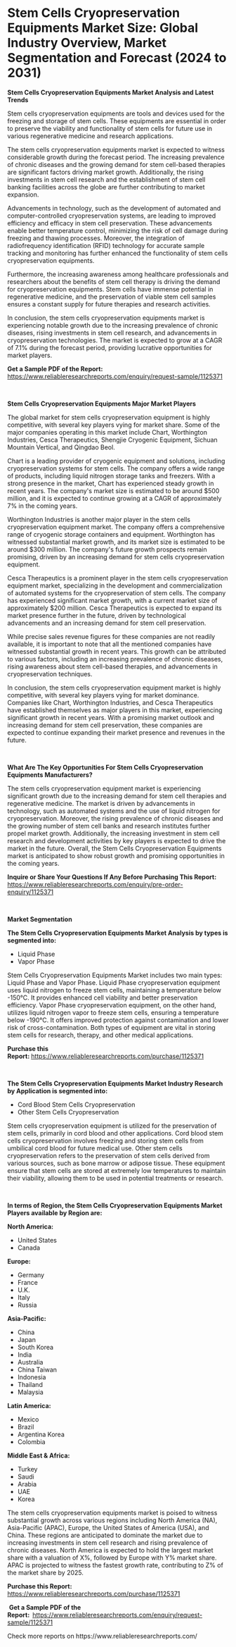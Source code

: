 <p><h1>Stem Cells Cryopreservation Equipments Market Size: Global Industry Overview, Market Segmentation and Forecast (2024 to 2031)</h1></p><p><strong>Stem Cells Cryopreservation Equipments Market Analysis and Latest Trends</strong></p>
<p><p>Stem cells cryopreservation equipments are tools and devices used for the freezing and storage of stem cells. These equipments are essential in order to preserve the viability and functionality of stem cells for future use in various regenerative medicine and research applications.</p><p>The stem cells cryopreservation equipments market is expected to witness considerable growth during the forecast period. The increasing prevalence of chronic diseases and the growing demand for stem cell-based therapies are significant factors driving market growth. Additionally, the rising investments in stem cell research and the establishment of stem cell banking facilities across the globe are further contributing to market expansion.</p><p>Advancements in technology, such as the development of automated and computer-controlled cryopreservation systems, are leading to improved efficiency and efficacy in stem cell preservation. These advancements enable better temperature control, minimizing the risk of cell damage during freezing and thawing processes. Moreover, the integration of radiofrequency identification (RFID) technology for accurate sample tracking and monitoring has further enhanced the functionality of stem cells cryopreservation equipments.</p><p>Furthermore, the increasing awareness among healthcare professionals and researchers about the benefits of stem cell therapy is driving the demand for cryopreservation equipments. Stem cells have immense potential in regenerative medicine, and the preservation of viable stem cell samples ensures a constant supply for future therapies and research activities.</p><p>In conclusion, the stem cells cryopreservation equipments market is experiencing notable growth due to the increasing prevalence of chronic diseases, rising investments in stem cell research, and advancements in cryopreservation technologies. The market is expected to grow at a CAGR of 7.1% during the forecast period, providing lucrative opportunities for market players.</p></p>
<p><strong>Get a Sample PDF of the Report:&nbsp;</strong> <a href="https://www.reliableresearchreports.com/enquiry/request-sample/1125371">https://www.reliableresearchreports.com/enquiry/request-sample/1125371</a></p>
<p>&nbsp;</p>
<p><strong>Stem Cells Cryopreservation Equipments Major Market Players</strong></p>
<p><p>The global market for stem cells cryopreservation equipment is highly competitive, with several key players vying for market share. Some of the major companies operating in this market include Chart, Worthington Industries, Cesca Therapeutics, Shengjie Cryogenic Equipment, Sichuan Mountain Vertical, and Qingdao Beol.</p><p>Chart is a leading provider of cryogenic equipment and solutions, including cryopreservation systems for stem cells. The company offers a wide range of products, including liquid nitrogen storage tanks and freezers. With a strong presence in the market, Chart has experienced steady growth in recent years. The company's market size is estimated to be around $500 million, and it is expected to continue growing at a CAGR of approximately 7% in the coming years.</p><p>Worthington Industries is another major player in the stem cells cryopreservation equipment market. The company offers a comprehensive range of cryogenic storage containers and equipment. Worthington has witnessed substantial market growth, and its market size is estimated to be around $300 million. The company's future growth prospects remain promising, driven by an increasing demand for stem cells cryopreservation equipment.</p><p>Cesca Therapeutics is a prominent player in the stem cells cryopreservation equipment market, specializing in the development and commercialization of automated systems for the cryopreservation of stem cells. The company has experienced significant market growth, with a current market size of approximately $200 million. Cesca Therapeutics is expected to expand its market presence further in the future, driven by technological advancements and an increasing demand for stem cell preservation.</p><p>While precise sales revenue figures for these companies are not readily available, it is important to note that all the mentioned companies have witnessed substantial growth in recent years. This growth can be attributed to various factors, including an increasing prevalence of chronic diseases, rising awareness about stem cell-based therapies, and advancements in cryopreservation techniques.</p><p>In conclusion, the stem cells cryopreservation equipment market is highly competitive, with several key players vying for market dominance. Companies like Chart, Worthington Industries, and Cesca Therapeutics have established themselves as major players in this market, experiencing significant growth in recent years. With a promising market outlook and increasing demand for stem cell preservation, these companies are expected to continue expanding their market presence and revenues in the future.</p></p>
<p>&nbsp;</p>
<p><strong>What Are The Key Opportunities For Stem Cells Cryopreservation Equipments Manufacturers?</strong></p>
<p><p>The stem cells cryopreservation equipment market is experiencing significant growth due to the increasing demand for stem cell therapies and regenerative medicine. The market is driven by advancements in technology, such as automated systems and the use of liquid nitrogen for cryopreservation. Moreover, the rising prevalence of chronic diseases and the growing number of stem cell banks and research institutes further propel market growth. Additionally, the increasing investment in stem cell research and development activities by key players is expected to drive the market in the future. Overall, the Stem Cells Cryopreservation Equipments market is anticipated to show robust growth and promising opportunities in the coming years.</p></p>
<p><strong>Inquire or Share Your Questions If Any Before Purchasing This Report:</strong> <a href="https://www.reliableresearchreports.com/enquiry/pre-order-enquiry/1125371">https://www.reliableresearchreports.com/enquiry/pre-order-enquiry/1125371</a></p>
<p>&nbsp;</p>
<p><strong>Market Segmentation</strong></p>
<p><strong>The Stem Cells Cryopreservation Equipments Market Analysis by types is segmented into:</strong></p>
<p><ul><li>Liquid Phase</li><li>Vapor Phase</li></ul></p>
<p><p>Stem Cells Cryopreservation Equipments Market includes two main types: Liquid Phase and Vapor Phase. Liquid Phase cryopreservation equipment uses liquid nitrogen to freeze stem cells, maintaining a temperature below -150°C. It provides enhanced cell viability and better preservation efficiency. Vapor Phase cryopreservation equipment, on the other hand, utilizes liquid nitrogen vapor to freeze stem cells, ensuring a temperature below -190°C. It offers improved protection against contamination and lower risk of cross-contamination. Both types of equipment are vital in storing stem cells for research, therapy, and other medical applications.</p></p>
<p><strong>Purchase this Report:&nbsp;</strong><a href="https://www.reliableresearchreports.com/purchase/1125371">https://www.reliableresearchreports.com/purchase/1125371</a></p>
<p>&nbsp;</p>
<p><strong>The Stem Cells Cryopreservation Equipments Market Industry Research by Application is segmented into:</strong></p>
<p><ul><li>Cord Blood Stem Cells Cryopreservation</li><li>Other Stem Cells Cryopreservation</li></ul></p>
<p><p>Stem cells cryopreservation equipment is utilized for the preservation of stem cells, primarily in cord blood and other applications. Cord blood stem cells cryopreservation involves freezing and storing stem cells from umbilical cord blood for future medical use. Other stem cells cryopreservation refers to the preservation of stem cells derived from various sources, such as bone marrow or adipose tissue. These equipment ensure that stem cells are stored at extremely low temperatures to maintain their viability, allowing them to be used in potential treatments or research.</p></p>
<p>&nbsp;</p>
<p><strong>In terms of Region, the Stem Cells Cryopreservation Equipments Market Players available by Region are:</strong></p>
<p>
    <p> <strong> North America: </strong>
        <ul>
            <li>United States</li>
            <li>Canada</li>
        </ul>
        </p> 
    <p> <strong> Europe: </strong>
        <ul>
            <li>Germany</li>
            <li>France</li>
            <li>U.K.</li>
            <li>Italy</li>
            <li>Russia</li>
        </ul>
        </p> 
    <p> <strong> Asia-Pacific: </strong>
        <ul>
            <li>China</li>
            <li>Japan</li>
            <li>South Korea</li>
            <li>India</li>
            <li>Australia</li>
            <li>China Taiwan</li>
            <li>Indonesia</li>
            <li>Thailand</li>
            <li>Malaysia</li>
        </ul>
        </p> 
    <p> <strong> Latin America: </strong>
        <ul>
            <li>Mexico</li>
            <li>Brazil</li>
            <li>Argentina Korea</li>
            <li>Colombia</li>
        </ul>
        </p> 
    <p> <strong> Middle East & Africa: </strong>
        <ul>
            <li>Turkey</li>
            <li>Saudi</li>
            <li>Arabia</li>
            <li>UAE</li>
            <li>Korea</li>
        </ul>
    </p>
    </p>
<p><p>The stem cells cryopreservation equipments market is poised to witness substantial growth across various regions including North America (NA), Asia-Pacific (APAC), Europe, the United States of America (USA), and China. These regions are anticipated to dominate the market due to increasing investments in stem cell research and rising prevalence of chronic diseases. North America is expected to hold the largest market share with a valuation of X%, followed by Europe with Y% market share. APAC is projected to witness the fastest growth rate, contributing to Z% of the market share by 2025.</p></p>
<p><strong>Purchase this Report: </strong><a href="https://www.reliableresearchreports.com/purchase/1125371">https://www.reliableresearchreports.com/purchase/1125371</a></p>
<p>&nbsp;<strong>Get a Sample PDF of the Report:&nbsp;&nbsp;</strong><a href="https://www.reliableresearchreports.com/enquiry/request-sample/1125371">https://www.reliableresearchreports.com/enquiry/request-sample/1125371</a></p>
<p><strong></strong></p>
<p>Check more reports on https://www.reliableresearchreports.com/</p>
